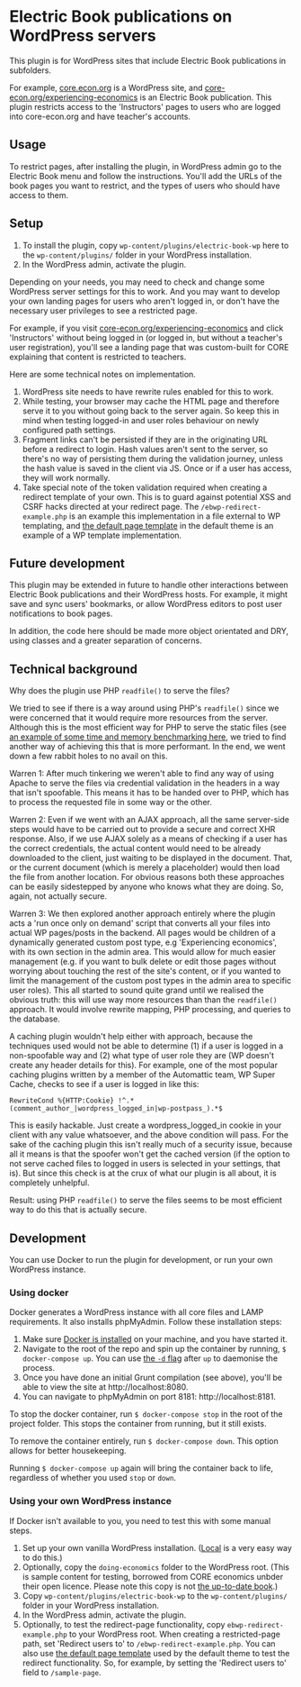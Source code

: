 # Electric Book publications on WordPress servers

This plugin is for WordPress sites that include Electric Book publications in subfolders.

For example, [core.econ.org](https://core.econ.org) is a WordPress site, and [core-econ.org/experiencing-economics](https://core-econ.org/experiencing-economics) is an Electric Book publication. This plugin restricts access to the 'Instructors' pages to users who are logged into core-econ.org and have teacher's accounts.

## Usage

To restrict pages, after installing the plugin, in WordPress admin go to the Electric Book menu and follow the instructions. You'll add the URLs of the book pages you want to restrict, and the types of users who should have access to them.

## Setup

1. To install the plugin, copy `wp-content/plugins/electric-book-wp` here to the `wp-content/plugins/` folder in your WordPress installation.
2. In the WordPress admin, activate the plugin.

Depending on your needs, you may need to check and change some WordPress server settings for this to work. And you may want to develop your own landing pages for users who aren't logged in, or don't have the necessary user privileges to see a restricted page.

For example, if you visit [core-econ.org/experiencing-economics](https://www.core-econ.org/experiencing-economics/) and click 'Instructors' without being logged in (or logged in, but without a teacher's user registration), you'll see a landing page that was custom-built for CORE explaining that content is restricted to teachers.

Here are some technical notes on implementation.

1. WordPress site needs to have rewrite rules enabled for this to work.
2. While testing, your browser may cache the HTML page and therefore serve it to you without going back to the server again. So keep this in mind when testing logged-in and user roles behaviour on newly configured path settings.
3. Fragment links can't be persisted if they are in the originating URL before a redirect to login. Hash values aren't sent to the server, so there's no way of persisting them during the validation journey, unless the hash value is saved in the client via JS. Once or if a user has access, they will work normally.
4. Take special note of the token validation required when creating a redirect template of your own. This is to guard against potential XSS and CSRF hacks directed at your redirect page. The `/ebwp-redirect-example.php` is an example this implementation in a file external to WP templating, and [the default page template](https://github.com/electricbookworks/electric-book-wp/blob/master/wp-content/themes/serve-restricted-html/page.php) in the default theme is an example of a WP template implementation.

## Future development

This plugin may be extended in future to handle other interactions between Electric Book publications and their WordPress hosts. For example, it might save and sync users' bookmarks, or allow WordPress editors to post user notifications to book pages.

In addition, the code here should be made more object orientated and DRY, using classes and a greater separation of concerns.

## Technical background

Why does the plugin use PHP `readfile()` to serve the files?

We tried to see if there is a way around using PHP's `readfile()` since we were concerned that it would require more resources from the server. Although this is the most efficient way for PHP to serve the static files (see [an example of some time and memory benchmarking here](https://www.raditha.com/wiki/Readfile_vs_include/), we tried to find another way of achieving this that is more performant. In the end, we went down a few rabbit holes to no avail on this.

Warren 1: After much tinkering we weren't able to find any way of using Apache to serve the files via credential validation in the headers in a way that isn't spoofable. This means it has to be handed over to PHP, which has to process the requested file in some way or the other.

Warren 2: Even if we went with an AJAX approach, all the same server-side steps would have to be carried out to provide a secure and correct XHR response. Also, if we use AJAX solely as a means of checking if a user has the correct credentials, the actual content would need to be already downloaded to the client, just waiting to be displayed in the document. That, or the current document (which is merely a placeholder) would then load the file from another location. For obvious reasons both these approaches can be easily sidestepped by anyone who knows what they are doing. So, again, not actually secure.

Warren 3: We then explored another approach entirely where the plugin acts a 'run once only on demand' script that converts all your files into actual WP pages/posts in the backend. All pages would be children of a dynamically generated custom post type, e.g 'Experiencing economics', with its own section in the admin area. This would allow for much easier management (e.g. if you want to bulk delete or edit those pages without worrying about touching the rest of the site's content, or if you wanted to limit the management of the custom post types in the admin area to specific user roles). This all started to sound quite grand until we realised the obvious truth: this will use way more resources than than the `readfile()` approach. It would involve rewrite mapping, PHP processing, and queries to the database.

A caching plugin wouldn't help either with approach, because the techniques used would not be able to determine (1) if a user is logged in a non-spoofable way and (2) what type of user role they are (WP doesn't create any header details for this). For example, one of the most popular caching plugins written by a member of the Automattic team, WP Super Cache, checks to see if a user is logged in like this:

```
RewriteCond %{HTTP:Cookie} !^.*(comment_author_|wordpress_logged_in|wp-postpass_).*$
```

This is easily hackable. Just create a wordpress_logged_in cookie in your client with any value whatsoever, and the above condition will pass. For the sake of the caching plugin this isn't really much of a security issue, because all it means is that the spoofer won't get the cached version (if the option to not serve cached files to logged in users is selected in your settings, that is). But since this check is at the crux of what our plugin is all about, it is completely unhelpful.

Result: using PHP `readfile()` to serve the files seems to be most efficient way to do this that is actually secure.

## Development

You can use Docker to run the plugin for development, or run your own WordPress instance.

### Using docker

Docker generates a WordPress instance with all core files and LAMP requirements. It also installs phpMyAdmin. Follow these installation steps:

1. Make sure [Docker is installed](https://www.docker.com) on your machine, and you have started it.
2. Navigate to the root of the repo and spin up the container by running, `$ docker-compose up`. You can use [the `-d` flag](https://docs.docker.com/engine/reference/run/#detached--d) after `up` to daemonise the process.
3. Once you have done an initial Grunt compilation (see above), you'll be able to view the site at http://localhost:8080.
4. You can navigate to phpMyAdmin on port 8181: http://localhost:8181.

To stop the docker container, run `$ docker-compose stop` in the root of the project folder. This stops the container from running, but it still exists.

To remove the container entirely, run `$ docker-compose down`. This option allows for better housekeeping.

Running `$ docker-compose up` again will bring the container back to life, regardless of whether you used `stop` or `down`.

### Using your own WordPress instance

If Docker isn't available to you, you need to test this with some manual steps.

1. Set up your own vanilla WordPress installation. ([Local](https://localwp.com/) is a very easy way to do this.)
2. Optionally, copy the `doing-economics` folder to the WordPress root. (This is sample content for testing, borrowed from CORE economics unbder their open licence. Please note this copy is not [the up-to-date book](https://localwp.com/).)
3. Copy `wp-content/plugins/electric-book-wp` to the `wp-content/plugins/` folder in your WordPress installation.
4. In the WordPress admin, activate the plugin.
5. Optionally, to test the redirect-page functionality, copy `ebwp-redirect-example.php` to your WordPress root. When creating a restricted-page path, set 'Redirect users to' to `/ebwp-redirect-example.php`. You can also use [the default page template](https://github.com/electricbookworks/electric-book-wp/blob/master/wp-content/themes/serve-restricted-html/page.php) used by the default theme to test the redirect functionality. So, for example, by setting the 'Redirect users to' field to `/sample-page`.
